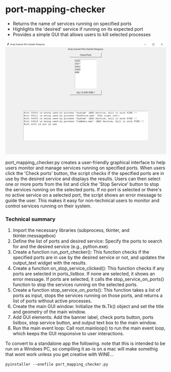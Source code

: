 # port-mapping-checker
* Returns the name of services running on specified ports
* Highlights the 'desired' service if running on its expected port
* Provides a simple GUI that allows users to kill selected processes


![Alt text](images/GUI.JPG)

port_mapping_checker.py creates a user-friendly graphical interface to help users monitor and manage services running on specified ports. When users click the 'Check ports' button, the script checks if the specified ports are in use by the desired service and displays the results. Users can then select one or more ports from the list and click the 'Stop Service' button to stop the services running on the selected ports. If no port is selected or there's no active service on a selected port, the script shows an error message to guide the user. This makes it easy for non-technical users to monitor and control services running on their system.

### **Technical summary**
1.	Import the necessary libraries (subprocess, tkinter, and tkinter.messagebox) 
2.	Define the list of ports and desired service: Specify the ports to search for and the desired service (e.g., python.exe).
3.	Create a function run_port_checker(): This function checks if the specified ports are in use by the desired service or not, and updates the output_text widget with the results.
4.	Create a function on_stop_service_clicked(): This function checks if any ports are selected in ports_listbox. If none are selected, it shows an error message. If ports are selected, it calls the stop_service_on_ports() function to stop the services running on the selected ports.
5.	Create a function stop_service_on_ports(): This function takes a list of ports as input, stops the services running on those ports, and returns a list of ports without active processes.
6.	Create the main GUI window: Initialize the tk.Tk() object and set the title and geometry of the main window.
7.	Add GUI elements: Add the banner label, check ports button, ports listbox, stop service button, and output text box to the main window.
8.	Run the main event loop: Call root.mainloop() to run the main event loop, which keeps the GUI responsive to user interactions.

To convert to a standalone app the following.  note that this is intended to be run on a Windoes PC, so compiliing it as-is on a mac will make somethig that wont work unless you get creative with WINE...

```
pyinstaller --onefile port_mapping_checker.py
```

